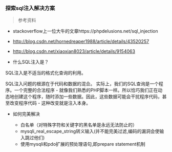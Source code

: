 ### 探索sql注入解决方案
> 参考资料
  - stackoverflow上一位大牛的文章https://phpdelusions.net/sql_injection
  - http://blog.csdn.net/hornedreaper1988/article/details/43520257
  - http://blog.csdn.net/xiaoxian8023/article/details/9154063

- 什么SQL注入是？

SQL注入是不适当的格式化查询的利用。

SQL注入问题的根源在于代码和数据的混合。
实际上，我们的SQL查询是一个程序。一个完整的合法程序 - 就像我们熟悉的PHP脚本一样。所以恰巧我们正在动态地创建这个程序，随时添加一些数据。因此，这些数据可能会干扰程序代码，甚至改变程序代码 - 这种改变就是注入本身。


- 如何完美解决

  - 白名单（对特殊字符和关键字的黑名单是永远无法防止的）
  - mysqli_real_escape_string转义输入(并不能完美过滤,编码的漏洞会使输入跳过他们)
  - 使用mysqli和pdo扩展的预处理语句,即prepare statement机制
  



































